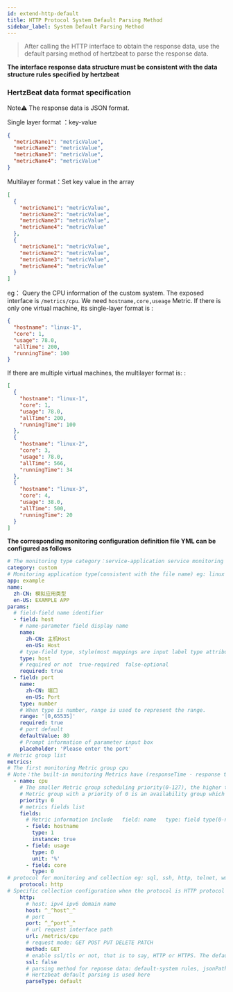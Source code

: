 ```yaml
---
id: extend-http-default  
title: HTTP Protocol System Default Parsing Method  
sidebar_label: System Default Parsing Method
---
```


> After calling the HTTP interface to obtain the response data, use the default parsing method of hertzbeat to parse the response data.    

**The interface response data structure must be consistent with the data structure rules specified by hertzbeat**   

### HertzBeat data format specification      
Note⚠️ The response data is JSON format.  

Single layer format ：key-value
```json
{
  "metricName1": "metricValue",
  "metricName2": "metricValue",
  "metricName3": "metricValue",
  "metricName4": "metricValue"
}
```
Multilayer format：Set key value in the array
```json
[
  {
    "metricName1": "metricValue",
    "metricName2": "metricValue",
    "metricName3": "metricValue",
    "metricName4": "metricValue"
  },
  {
    "metricName1": "metricValue",
    "metricName2": "metricValue",
    "metricName3": "metricValue",
    "metricName4": "metricValue"
  }
]
```
eg：
Query the CPU information of the custom system. The exposed interface is `/metrics/cpu`. We need `hostname,core,useage` Metric. 
If there is only one virtual machine, its single-layer format is : 
```json
{
  "hostname": "linux-1",
  "core": 1,
  "usage": 78.0,
  "allTime": 200,
  "runningTime": 100
}
```
If there are multiple virtual machines, the multilayer format is: : 
```json
[
  {
    "hostname": "linux-1",
    "core": 1,
    "usage": 78.0,
    "allTime": 200,
    "runningTime": 100
  },
  {
    "hostname": "linux-2",
    "core": 3,
    "usage": 78.0,
    "allTime": 566,
    "runningTime": 34
  },
  {
    "hostname": "linux-3",
    "core": 4,
    "usage": 38.0,
    "allTime": 500,
    "runningTime": 20
  }
]
```

**The corresponding monitoring configuration definition file YML can be configured as follows**  

```yaml
# The monitoring type category：service-application service monitoring db-database monitoring custom-custom monitoring os-operating system monitoring
category: custom
# Monitoring application type(consistent with the file name) eg: linux windows tomcat mysql aws...
app: example
name:
  zh-CN: 模拟应用类型
  en-US: EXAMPLE APP
params:
  # field-field name identifier
  - field: host
    # name-parameter field display name
    name:
      zh-CN: 主机Host
      en-US: Host
    # type-field type, style(most mappings are input label type attribute)
    type: host
    # required or not  true-required  false-optional
    required: true
  - field: port
    name:
      zh-CN: 端口
      en-US: Port
    type: number
    # When type is number, range is used to represent the range.
    range: '[0,65535]'
    required: true
    # port default
    defaultValue: 80
    # Prompt information of parameter input box
    placeholder: 'Please enter the port'
# Metric group list
metrics:
# The first monitoring Metric group cpu
# Note：the built-in monitoring Metrics have (responseTime - response time)
  - name: cpu
    # The smaller Metric group scheduling priority(0-127), the higher the priority. After completion of the high priority Metric group collection,the low priority Metric group will then be scheduled. Metric groups with the same priority  will be scheduled in parallel.
    # Metric group with a priority of 0 is an availability group which will be scheduled first. If the collection succeeds, the  scheduling will continue otherwise interrupt scheduling.
    priority: 0
    # metrics fields list
    fields:
      # Metric information include   field: name   type: field type(0-number: number, 1-string: string)   nstance: primary key of instance or not   unit: Metric unit
      - field: hostname
        type: 1
        instance: true
      - field: usage
        type: 0
        unit: '%'
      - field: core
        type: 0
# protocol for monitoring and collection eg: sql, ssh, http, telnet, wmi, snmp, sdk
    protocol: http
# Specific collection configuration when the protocol is HTTP protocol
    http:
      # host: ipv4 ipv6 domain name
      host: ^_^host^_^
      # port
      port: ^_^port^_^
      # url request interface path
      url: /metrics/cpu
      # request mode: GET POST PUT DELETE PATCH
      method: GET
      # enable ssl/tls or not, that is to say, HTTP or HTTPS. The default is false
      ssl: false
      # parsing method for reponse data: default-system rules, jsonPath-jsonPath script, website-website availability Metric monitoring
      # Hertzbeat default parsing is used here
      parseType: default
```
